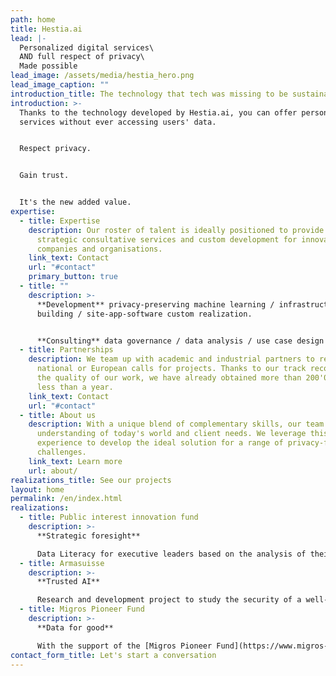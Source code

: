 ```yaml
---
path: home
title: Hestia.ai
lead: |-
  Personalized digital services\
  AND full respect of privacy\
  Made possible
lead_image: /assets/media/hestia_hero.png
lead_image_caption: ""
introduction_title: The technology that tech was missing to be sustainable
introduction: >-
  Thanks to the technology developed by Hestia.ai, you can offer personalized
  services without ever accessing users' data.


  Respect privacy.


  Gain trust.


  It's the new added value.
expertise:
  - title: Expertise
    description: Our roster of talent is ideally positioned to provide creative and
      strategic consultative services and custom development for innovative
      companies and organisations.
    link_text: Contact
    url: "#contact"
    primary_button: true
  - title: ""
    description: >-
      **Development** privacy-preserving machine learning / infrastructure
      building / site-app-software custom realization.


      **Consulting** data governance / data analysis / use case design / prototyping / consortium setup / tech communication.
  - title: Partnerships
    description: We team up with academic and industrial partners to respond to
      national or European calls for projects. Thanks to our track record and
      the quality of our work, we have already obtained more than 200'000 € in
      less than a year.
    link_text: Contact
    url: "#contact"
  - title: About us
    description: With a unique blend of complementary skills, our team has a focused
      understanding of today's world and client needs. We leverage this
      experience to develop the ideal solution for a range of privacy-friendly
      challenges.
    link_text: Learn more
    url: about/
realizations_title: See our projects
layout: home
permalink: /en/index.html
realizations:
  - title: Public interest innovation fund
    description: >-
      **Strategic foresight**

      Data Literacy for executive leaders based on the analysis of their own data. Deciphering the influence of data on economic and political power.
  - title: Armasuisse
    description: >-
      **Trusted AI**

      Research and development project to study the security of a well-known distributed system (data distribution and calculations performed on it).
  - title: Migros Pioneer Fund
    description: >-
      **Data for good**

      With the support of the [Migros Pioneer Fund](https://www.migros-pionierfonds.ch/en/pioneers/hestialabs), the [HestiaLabs](www.hestialabs.org/en/) project enables citizens’ data to be used for social advancements.
contact_form_title: Let's start a conversation
---
```

